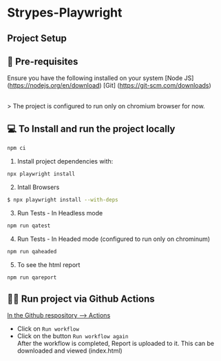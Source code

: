 # Strypes-Playwright

## Project Setup

## 📩 Pre-requisites

Ensure you have the following installed on your system
[Node JS] (https://nodejs.org/en/download)
[Git] (https://git-scm.com/downloads)

 <br />
> The project is configured to run only on chromium browser for now.
 <br />

## 💻 To Install and run the project locally

```bash
npm ci
```

1. Install project dependencies with:

```bash
npx playwright install
```

2. Intall Browsers

```bash
$ npx playwright install --with-deps
```

3. Run Tests - In Headless mode

```bash
npm run qatest
```

4. Run Tests - In Headed mode (configured to run only on chrominum)

```bash
npm run qaheaded
```

5. To see the html report

```bash
npm run qareport
```

## 🏃‍♀️ Run project via Github Actions

[In the Github respository --> Actions](https://github.com/ivanovakatya/Automation-Playwright-Tests-for-Strypes/actions/workflows/playwright.yml)

- Click on `Run workflow`
- Click on the button `Run workflow again`
  <br />
  After the workflow is completed, Report is uploaded to it. This can be downloaded and viewed (index.html)
